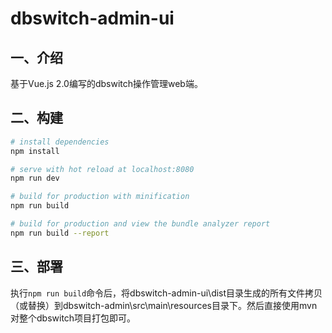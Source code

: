 # dbswitch-admin-ui

## 一、介绍

基于Vue.js 2.0编写的dbswitch操作管理web端。

## 二、构建

``` bash
# install dependencies
npm install

# serve with hot reload at localhost:8080
npm run dev

# build for production with minification
npm run build

# build for production and view the bundle analyzer report
npm run build --report
```

## 三、部署

执行`npm run build`命令后，将dbswitch-admin-ui\dist目录生成的所有文件拷贝（或替换）到dbswitch-admin\src\main\resources目录下。然后直接使用mvn对整个dbswitch项目打包即可。